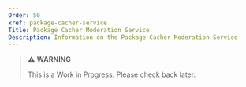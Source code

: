 ```yaml
---
Order: 50
xref: package-cacher-service
Title: Package Cacher Moderation Service
Description: Information on the Package Cacher Moderation Service
---
```


> :warning: **WARNING**
>
> This is a Work in Progress. Please check back later.